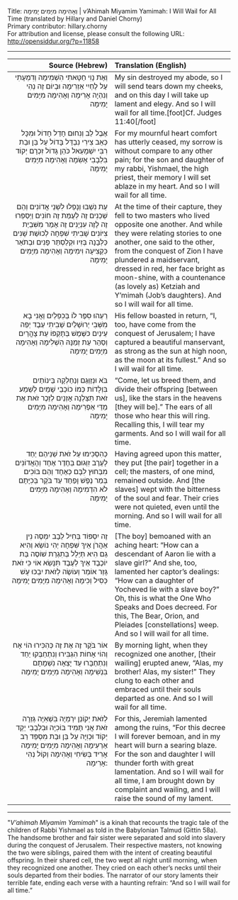 <html>
<head></head>
<body>
Title: וְאָהִימָה מִיָּמִים יָמִימָה | v’Ahimah Miyamim Yamimah: I Will Wail for All Time (translated by Hillary and Daniel Chorny)<br />
Primary contributor: hillary.chorny<br />
For attribution and license, please consult the following URL: <a href="http://opensiddur.org/?p=11858">http://opensiddur.org/?p=11858</a>
<p />
<hr />

<table  class="copyright" style="margin-left: auto;margin-right: auto;" class="draggable">
<thead><tr><th id="x" style="text-align: right;">Source (Hebrew)</th><th style="text-align: left;">Translation (English)</th></tr></thead>
<tbody>
<tr><td style="vertical-align: top;" width="46%">
<div class="liturgy" style="text-align: right;"><span lang="he">
וְאֶת נָוִי חַטָּאתִי הִשְׁמִימָה 
וְדִמְעָתִי עַל לֶחְיִי אַזְרִימָה 
וּבְיוֹם זֶה נְהִי וְנִהְיָה אָרִימָה 
וְאָהִימָה מִיָּמִים יָמִימָה 
</span></div>
</td>
 
<td style="vertical-align:top;" width="53%">
<div class="english">
My sin destroyed my abode, 
so I will send tears down my cheeks, 
and on this day I will take up lament and elegy. 
And so I will wail for all time.[foot]Cf. Judges 11:40[/foot]
</div>
</td></tr>


<tr><td style="vertical-align: top;" width="46%">
<div class="liturgy" style="text-align: right;"><span lang="he">
אֶבֶל לֵב וְנִחוּם חָדַל חָדוֹל 
וּמִכָּל כְּאֵב צִירִי נִבְדַּל בָּדוֹל 
עַל בֵּן וּבַת רִבִּי יִשְׁמָעֵאל כֺּהֵן גָּדוֹל 
זִכְרָם יְקוֹד בִּלְבָבִי אָשִׂמָה 
וְאָהִימָה מִיָּמִים יָמִימָה 
</span></div>
</td>
 
<td style="vertical-align:top;" width="53%">
<div class="english">
For my mournful heart comfort has utterly ceased, 
my sorrow is without compare to any other pain; 
for the son and daughter of my rabbi, Yishmael, the high priest, 
their memory I will set ablaze in my heart. 
And so I will wail for all time.
</div>
</td></tr>


<tr><td style="vertical-align: top;" width="46%">
<div class="liturgy" style="text-align: right;"><span lang="he">
עֵת נִשְׁבּוּ וְנָפְלוּ לִשְׁנֵי אֲדוֹנִים 
וְהֵם שְׁכֵנִים זֶה לְעֻמַּת זֶה חוֹנִים 
וַיְסַפְּרוּ זֶה לָזֶה עִנְיָנִים 
זֶה אָמַר מִשִּׁבְיַת צִיּוֹנִים 
שָׁבִיתִי שִׁפְחָה לְכוּשַׁת שָׁנִים 
כַּלְּבָנָה בְּזִיו וּקְלַסְתֵּר פָּנִים 
וּבְתֺאַר כִּקְצִיעָה וִימִימָה 
וְאָהִימָה מִיָּמִים יָמִימָה 
</span></div>
</td>
 
<td style="vertical-align:top;" width="53%">
<div class="english">
At the time of their capture, 
they fell to two masters who lived opposite one another. 
And while they were relating stories to one another, 
one said to the other, from the conquest of Zion 
I have plundered a maidservant, dressed in red, 
her face bright as moon-shine, 
with a countenance (as lovely as) Ketziah and Y’mimah (Job’s daughters). 
And so I will wail for all time.
</div>
</td></tr>


<tr><td style="vertical-align: top;" width="46%">
<div class="liturgy" style="text-align: right;"><span lang="he">
רֵעֵהוּ סִפֶּר לוֹ בַּכִפְלַיִם 
וַאֲנִי בָא מִשְּׁבִי יְרוּשָׁלַיִם 
שָׁבִיתִי עַבֶד יְפֵה עֵינַיִם 
כּשֶּׁמֶשׁ בְּתָקְפּוֹ עֵת צָהֳרַיִם 
וְסַהַר עֵת זְמַנָּהּ הִשְׁלִימָה 
וְאָהִימָה מִיָּמִים יָמִימָה 
</span></div>
</td>
 
<td style="vertical-align:top;" width="53%">
<div class="english">
His fellow boasted in return, 
“I, too, have come from the conquest of Jerusalem; 
I have captured a beautiful manservant, 
as strong as the sun at high noon, 
as the moon at its fullest.”
And so I will wail for all time.
</div>
</td></tr>


<tr><td style="vertical-align: top;" width="46%">
<div class="liturgy" style="text-align: right;"><span lang="he">
בֺּא וּנְזַוְּגֵם וְנַחַלְקָה בֵּינוֹתַיִם בִּוְלָדוֹת 
כְּמוֹ כוֹכַבֵי שָׁמַיִם 
לְשֵׁמַע זֺאת תִּצַּלְנָה אָזְנַיִם לְזֵכֶר 
זֺאת אֶת מַדַּי אַפְרִימָה 
וְאָהִימָה מִיָּמִים יָמִימָה 
</span></div>
</td>
 
<td style="vertical-align:top;" width="53%">
<div class="english">
“Come, let us breed them, and divide their offspring [between us], 
like the stars in the heavens [they will be].” 
The ears of all those who hear this will ring. 
Recalling this, I will tear my garments.
And so I will wail for all time.
</div>
</td></tr>


<tr><td style="vertical-align: top;" width="46%">
<div class="liturgy" style="text-align: right;"><span lang="he">
כְּהִסְכִּימוּ עַל זֺאת שְׁנֵיהַם יַחַד 
לָעֶרֶב זִוְּגוּם בְּחֶדֶר אֶחָד 
וְהָאֲדוֹנִים מִבַּחוּץ לִבָּם כְּאֶחָד 
וְהֵם בּוֹכִים בְּמַר נֶפֶשׁ וָפַחַד 
עַד בֺּקֶר בְּכִיָּתָם לֹא הִדְמִימָה 
וְאָהִימָה מִיָּמִים יָמִימָה 
</span></div>
</td>
 
<td style="vertical-align:top;" width="53%">
<div class="english">
Having agreed upon this matter, 
they put [the pair] together in a cell; 
the masters, of one mind, remained outside. 
And [the slaves] wept with the bitterness of the soul and fear. 
Their cries were not quieted, even until the morning. 
And so I will wail for all time.
</div>
</td></tr>


<tr><td style="vertical-align: top;" width="46%">
<div class="liturgy" style="text-align: right;"><span lang="he">
זֶה יִסְפּוֹד בְּחִיל לֵבָב יִמְסֶה 
נִין אַהֲרֺן אֵיךְ שִּׁפְחָה יְהִי נוֹשֵׂא 
וְהִיא גַם הִיא תְּיַלֵל בְּתִגְרַת שׁוֹסֶה 
בַּת יוֹכֶבֶד אֵיךְ לְעֶבֶד תִּנָּשֵׂא 
אוֹי כִּי זֺאת גָּזַר אוֹמֵר וְעוֹשֶׂה 
לְזֺאת יִבְכּוּ עָשׁ כְּסִיל וְכִימָה 
וְאָהִימָה מִיָּמִים יָמִימָה 
</span></div>
</td>
 
<td style="vertical-align:top;" width="53%">
<div class="english">
[The boy] bemoaned with an aching heart: 
“How can a descendant of Aaron lie with a slave girl?”
 And she, too, lamented her captor’s dealings: 
“How can a daughter of Yocheved lie with a slave boy?”
Oh, this is what the One Who Speaks and Does decreed.
For this, The Bear, Orion, and Pleiades [constellations] weep.
And so I will wail for all time.
</div>
</td></tr>


<tr><td style="vertical-align: top;" width="46%">
<div class="liturgy" style="text-align: right;"><span lang="he">
אוֹר בֹּקֶר זֶה אֶת זֶה כְּהִכִּירוּ 
הוֹי אָח וְהוֹי אָחוֹת הִגְבִּירוּ 
וְנִתְחַבְּקוּ יַחַד וְנִתְחַבָּרוּ 
עַד יָצְאָה נִשְׁמָתָם בִּנְשִׁימָה 
וְאָהִימָה מִיָּמִים יָמִימָה 
</span></div>
</td>
 
<td style="vertical-align:top;" width="53%">
<div class="english">
By morning light, when they recognized one another, 
[their wailing] erupted anew, “Alas, my brother! Alas, my sister!” 
They clung to each other 
and embraced until their souls departed as one.
And so I will wail for all time.
</div>
</td></tr>


<tr><td style="vertical-align: top;" width="46%">
<div class="liturgy" style="text-align: right;"><span lang="he">
לְזֺאת יְקוֹנֵן יִרְמְיָה בִּשְׁאִיָּה 
גְּזֵרָה זֺאת אֲנִי תָּמִיד בּוֹכִיָּה 
וּבִלְבָבִי יֵקַד יְקוֹד וּכְוִיָּה 
עַל בֵּן וּבַת מִסְפֵּד רַב אַרְעִימָה 
וְאָהִימָה מִיָּמִים יָמִימָה 
אָרִיד בְּשִׂיחִי וְאָהִימָה 
וְקוֹל נְהִי אָרִימָה: 
</span></div>
</td>
 
<td style="vertical-align:top;" width="53%">
<div class="english">
For this, Jeremiah lamented among the ruins, 
“For this decree I will forever bemoan, 
and in my heart will burn a searing blaze. 
For the son and daughter I will thunder forth with great lamentation.
And so I will wail for all time, 
I am brought down by complaint and wailing, 
and I will raise the sound of my lament.
</div>
</td></tr>
</tbody></table>

<hr />

"<em>V’ahimah Miyamim Yamimah</em>" is a kinah that recounts the tragic tale of the children of Rabbi Yishmael as told in the Babylonian Talmud (Gittin 58a). The handsome brother and fair sister were separated and sold into slavery during the conquest of Jerusalem. Their respective masters, not knowing the two were siblings, paired them with the intent of creating beautiful offspring. In their shared cell, the two wept all night until morning, when they recognized one another. They cried on each other’s necks until their souls departed from their bodies. The narrator of our story laments their terrible fate, ending each verse with a haunting refrain: “And so I will wail for all time.”
</body>
</html>